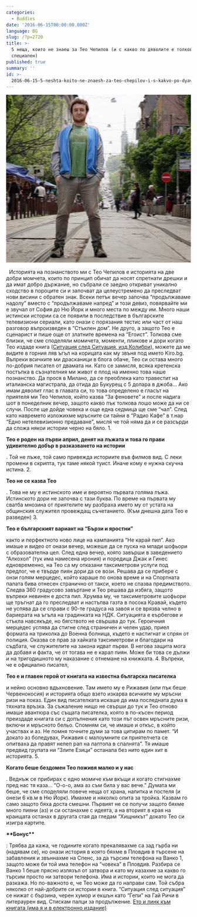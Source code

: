```yaml
---
categories:
  - Buddies
date: '2016-06-15T00:00:00.000Z'
language: BG
slug: /?p=2720
title: >-
  5 неща, които не знаеш за Тео Чепилов (и с какво по дяволите е толкова
  специален)
published: true
summary: ''
id: >-
  2016-06-15-5-neshta-koito-ne-znaesh-za-teo-chepilov-i-s-kakvo-po-dyavolite-e-tolkova-spetsialen
---
```


![DSC06991](https://raw.githubusercontent.com/kirilchristov/blog_images/main/2016/06/DSC06991.jpg)

   Историята на познанството ми с Тео Чепилов е историята на две добри момчета, които по принцип обичат да носят спретнати дрешки и да имат добро държание, но събрали се заедно откриват уникално сходство в пороците си и започват да целеустремено да преследват нови висини с обратен знак. Всеки петък вечер започва “продължаваме надолу” вместо с “продължаваме напред” и този девиз, повярвайте ми е звучал от София до Ню Йорк и много места по между им. Много наши истински истории са се появили в последствие в българските телевизиони сериали, като онази с порязания тестис или част от наш разговор въпроизведен в “Стъклен дом”. Не друго, а защото Тео е сценарист и пише още от златните времена на “Егоист”. Толкова сме близки, че сме споделяли момичета, моменти, пликове и дори когато Тео издаде книга ([Ситуация след Ситуация, изд.Колибри](http://www.colibri.bg/knigi/1309/teo-chepilov-situaciq-sled-situaciq)), можете да ме видите в горния ляв ъгъл на корицата как му звъня под името Kiro.bg. Въпреки всичките ми драсканици в блога обаче, Тео си остава много по-добрия писател от двамата ни. Като се замисля, всяка кретенска постъпка в съзнателния ми живот е плод на именно това наше познанство. Да прося в Милано, да се преоблека като травестит на италианска магистрала, да отида до Букурещ с 5 долара в джоба… Ако имам дяволит глас в главата си, то това определено е гласът на приятеля ми Тео Чепилов, който казва “За феновете” и после надига шот в понеделник вечер, защото какво пък толкова лошо може да ни се случи. После ще дойде човека и още една седмица ще сме “чал”. След като навремето изложихме мръсните си тайни в “Радио Кафе” в т.нар “Едно нетелевизионно предаване”, мисля че той няма да и се разсърди да сложа някои истории черно на бяло. 1. 

**Тео е роден на първи април, денят на лъжата и това го прави удивително добър в разказването на истории**

. Той не лъже, той само привежда историите във филмов вид. С леки промени в скрипта, тук таме някой туист. Иначе кому е нужна скучна истина. 2. 

**Тео не се казва Тео**

. Това не му е истинското име и вероятно първата голяма лъжа. Истинското дори не започва с тази буква. По време на първата му сватба мнозина от приятелите му разбраха името му от устата на общинския служител провеждащ съчетанието. (Към днешна дата Тео е разведен) 3. 

**Тео е българският вариант на “Бързи и яростни”**

 както и перфектното ново лице на кампанията “Не карай пил”. Ако имаше и видео от онази вечер, можеше да се пуска на млади шофьори с образователна цел. След една вечер, която завърши в заведението “Алкохол” (тук има намесена ирония) и поредица Джак и Гинес едновременно, на Тео са му отказани таксиметрови услуги под предлог, че е твърде пиян дори да се вози. Решава да се прибере с онзи голям мерцедес, който караше по онова време и на Спортната палата бива отнесен странично от такси, което не спазва предимството. Следва 360 градусово завъртане и Тео решава да избяга, защото въпреки невинен е доста пил. Хрумва му, че таксиметровите шофьори ще тръгнат да го преследват и настъпва газта в посока Кравай, където не успява да се справи с 90-те градуса на завоя и се врязва челно в бариерата на ъгъла на градинката на НДК. Ситуацията е еърбегове и стъкла навсякъде, но бягството не свършва до тук. Героичния мерцедес успява да стигне след страничен и челен удар, приел формата на триколка до Военна болница, където е настигнат и спрян от полиция. Оказва се прав за хайката таксиметрови и благодари на съдбата, че служителите на закона идват първи. В негова защита мога да добавя и факта, че от тогава не е карал пиян. Може би това се дължи и на тригодишното му наказание с отнемане на книжката. 4. Въпреки, че е официално писател, 

**Тео е и главен герой от книгата на известна българска писателка**

 и нейно основно вдъхновение. Там името му е Рижавия (или пък беше Червенокосия) и историята общо взето изкарва всичките му мръсни ризи на показ. Един вид писателката искаше да има последната дума в тяхната връзка. За съжаление нищо не свърши до тук и Тео отново имаше авантюра със същата писателка, която в по-късен период преиздаде книгата си с допълнения като този път освен мръсните ризи, включи и мръсното бельо. Спомням си, че имаше и откъс, в който участвах и аз. Не помня точните думи за това цитирам по памет. “И докато аз боледувах, Рижавия с малоумните си приятелчета се опитваха да правят нелеп рап на лаптопа в спалнята”. Тя имаше предвид групата ни “Злите Езици” останала без нито един хит в историята. 5. 

**Когато беше бездомен Тео поживя малко и у нас**

. Веднъж се прибирах с едно момиче към вкъщи и когато стигнахме пред нас тя каза… “О-о-о, ама аз съм била у вас вече.” Думата ми беше, че сме споделяли повече неща от храна, напитка и постеля (и онези 6 кв.м в Ню Йорк). Имахме и няколко опита за тройка. Казвам го само защото бяха доста смешни. Първият не се получи защото бяхме много пияни (аз) и си останахме с идеята, а на вторият в края на краищата останах в другата стая да гледам “Хищникът” докато Тео си изигра картите. 

**\*\*Бонус\*\***

: Трябва да кажа, че годините когато прекалявахме са зад гърба ни (надявам се), но онази история в която бяхме в Пловдив в търсене на забавления и звъннахме на Спенс, за да търсим телефона на Ванко 1, защото може би той има телефон на “човека” в Пловдив. Разбира се Ванко 1 беше прясно излязъл от затвора и като му казахме за какво го търсим просто ни затвори телефона. Има и истории, които не мога да разкажа. Но по-важното е, че Тео може да го направи сам. Той събра няколко от най-добрите си истории в книга. “Ситуация след ситуация” се нижат с бързина, черен хумор и екшън като “Гепи” на Гай Ричи в литераурен вид. Стискам палци за продължение. [Ето и линк към книгата (има я и в електронно издание)](http://www.colibri.bg/knigi/1309/teo-chepilov-situaciq-sled-situaciq)
